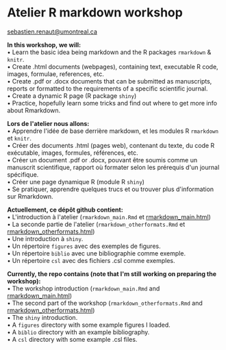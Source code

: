 # Atelier R markdown workshop
sebastien.renaut@umontreal.ca

**In this workshop, we will:**  
• Learn the basic idea being markdown and the R packages `rmarkdown` & `knitr`.  
• Create .html documents (webpages), containing text, executable R code, images, formulae, references, etc.  
• Create .pdf or .docx documents that can be submitted as manuscripts, reports or formatted to the requirements of a specific scientific journal.  
• Create a dynamic R page (R package `shiny`)  
• Practice, hopefully learn some tricks and find out where to get more info about Rmarkdown.  

**Lors de l'atelier nous allons:**  
• Apprendre l'idée de base derrière markdown, et les modules R `rmarkdown` et `knitr`.   
• Créer des documents .html (pages web), contenant du texte, du code R exécutable, images, formules, références, etc.  
• Créer un document .pdf or .docx, pouvant être soumis comme un manuscrit scientifique, rapport où formater selon les prérequis d'un journal spécifique.  
• Créer une page dynamique R (module R `shiny`)  
• Se pratiquer, apprendre quelques trucs et ou trouver plus d'information sur Rmarkdown.

**Actuellement, ce dépôt github contient:**  
• L'introduction à l'atelier (`rmarkdown_main.Rmd` et [rmarkdown_main.html](https://seb951.github.io/rmarkdown_workshop/Rmarkdown/rmarkdown_main.html))  
• La seconde partie de l'atelier (`rmarkdown_otherformats.Rmd` et [rmarkdown_otherformats.html](https://seb951.github.io/rmarkdown_workshop/Rmarkdown/rmarkdown_otherformats.html))   
• Une introduction à `shiny`.  
• Un répertoire `figures` avec des exemples de figures.   
• Un répertoire `biblio` avec une bibliographie comme exemple.    
• Un répertoire `csl` avec des fichiers .csl comme exemples. 

**Currently, the repo contains (note that I'm still working on preparing the workshop):**    
• The workshop introduction (`rmarkdown_main.Rmd` and [rmarkdown_main.html](https://seb951.github.io/rmarkdown_workshop/Rmarkdown/rmarkdown_main.html))  
• The second part of the workshop (`rmarkdown_otherformats.Rmd` and [rmarkdown_otherformats.html](https://seb951.github.io/rmarkdown_workshop/Rmarkdown/rmarkdown_otherformats.html))    
• The `shiny` introduction.  
• A `figures` directory with some example figures I loaded.  
• A `biblio` directory with an example bibliography.  
• A `csl` directory with some example .csl files.  

